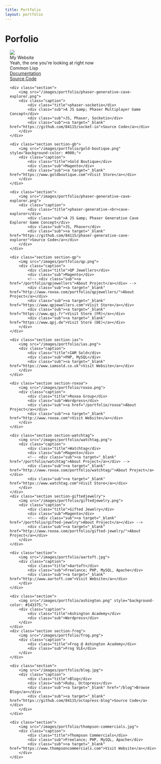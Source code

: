```yaml
---
title: Portfolio
layout: portfolio
---
```


# Porfolio

<div class="container" style="padding: 0 15px">
	<div class="section">
		<img src="/images/portfolio/james-ball.jpg">
		<div class="caption">
			<div class="title">My Website</div>
			<div class="sub">Yeah, the one you're looking at right now</div>
			<div class="sub">Common Lisp</div>
			<div class="sub"><a target="_blank" href="/docs">Documentation</a></div>
			<div class="sub"><a target="_blank" href="https://github.com/84115/84115">Source Code</a></div>
		</div>
	</div>

	<div class="section">
		<img src="/images/portfolio/phaser-generative-cave-explorer.png">
		<div class="caption">
			<div class="title">phaser-socketio</div>
			<div class="sub">A JS &amp; Phaser Multiplayer Game Concept</div>
			<div class="sub">JS, Phaser, Socketio</div>
			<div class="sub"><a target="_blank" href="https://github.com/84115/socket-io">Source Code</a></div>
		</div>
	</div>

	<div class="section section-gb">
		<img src="/images/portfolio/gold-boutique.png" style="background-color: #000;">
		<div class="caption">
			<div class="title">Gold Boutique</div>
			<div class="sub">Magento</div>
			<div class="sub"><a target="_blank" href="https://www.goldboutique.com">Visit Store</a></div>
		</div>
	</div>

	<div class="section">
		<img src="/images/portfolio/phaser-generative-cave-explorer.png">
		<div class="caption">
			<div class="title">phaser-generative-<br>cave-explorer</div>
			<div class="sub">A JS &amp; Phaser Generative Cave Explorer Game Concept</div>
			<div class="sub">JS, Phaser</div>
			<div class="sub"><a target="_blank" href="https://github.com/84115/phaser-generative-cave-explorer">Source Code</a></div>
		</div>
	</div>

	<div class="section section-qp">
		<img src="/images/portfolio/qp.png">
		<div class="caption">
			<div class="title">QP Jewellers</div>
			<div class="sub">Magento</div>
			<!-- <div class="sub"><a href="/portfolio/qpjewellers">About Project</a></div> -->
			<div class="sub"><a target="_blank" href="http://www.roxoa.com/portfolio/qpjewellers/">About Project</a></div>
			<div class="sub"><a target="_blank" href="https://www.qpjewellers.com">Visit Store</a></div>
			<div class="sub"><a target="_blank" href="https://www.qpj.fr">Visit Store (FR)</a></div>
			<div class="sub"><a target="_blank" href="https://www.qpj.de">Visit Store (DE)</a></div>
		</div>
	</div>

	<div class="section section-ias">
		<img src="/images/portfolio/ias.png">
		<div class="caption">
			<div class="title">IAM Sold</div>
			<div class="sub">PHP, MySQL</div>
			<div class="sub"><a target="_blank" href="https://www.iamsold.co.uk">Visit Website</a></div>
		</div>
	</div>

	<div class="section section-roxoa">
		<img src="/images/portfolio/roxoa.png">
		<div class="caption">
			<div class="title">Roxoa Group</div>
			<div class="sub">Wordpress</div>
			<div class="sub"><a href="/portfolio/roxoa">About Project</a></div>
			<div class="sub"><a target="_blank" href="http://www.roxoa.com">Visit Website</a></div>
		</div>
	</div>

	<div class="section section-watchtag">
		<img src="/images/portfolio/watchtag.png">
		<div class="caption">
			<div class="title">Watchtag</div>
			<div class="sub">Magento</div>
			<!-- <div class="sub"><a target="_blank" href="/portfolio/watchtag">About Project</a></div> -->
			<div class="sub"><a target="_blank" href="http://www.roxoa.com/portfolio/watchtag/">About Project</a></div>
			<div class="sub"><a target="_blank" href="https://www.watchtag.com">Visit Store</a></div>
		</div>
	</div>
	<div class="section section-giftedjewelry">
		<img src="/images/portfolio/giftedjewelry.png">
		<div class="caption">
			<div class="title">Gifted Jewelry</div>
			<div class="sub">Magento</div>
			<!-- <div class="sub"><a target="_blank" href="/portfolio/gifted-jewelry">About Project</a></div> -->
			<div class="sub"><a target="_blank" href="http://www.roxoa.com/portfolio/gifted-jewelry/">About Project</a></div>
		</div>
	</div>

	<div class="section">
		<img src="/images/portfolio/aartoft.jpg">
		<div class="caption">
			<div class="title">Aartoft</div>
			<div class="sub">Freelance; PHP, MySQL, Apache</div>
			<div class="sub"><a target="_blank" href="http://www.aartoft.com">Visit Website</a></div>
		</div>
	</div>

	<div class="section">
		<img src="/images/portfolio/ashington.png" style="background-color: #143375;">
		<div class="caption">
			<div class="title">Ashington Academy</div>
			<div class="sub">Wordpress</div>
		</div>
	</div>
	<div class="section section-frog">
		<img src="/images/portfolio/frog.png">
		<div class="caption">
			<div class="title">Frog @ Ashington Academy</div>
			<div class="sub">Frog VLE</div>
		</div>
	</div>

	<div class="section">
		<img src="/images/portfolio/blog.jpg">
		<div class="caption">
			<div class="title">Blog</div>
			<div class="sub">Ruby, Octopress</div>
			<div class="sub"><a target="_blank" href="/blog">Browse Blog</a></div>
			<div class="sub"><a target="_blank" href="https://github.com/84115/octopress-blog">Source Code</a></div>
		</div>
	</div>

	<div class="section">
		<img src="/images/portfolio/thompson-commercials.jpg">
		<div class="caption">
			<div class="title">Thompson Commercials</div>
			<div class="sub">Freelance; PHP, MySQL, Apache</div>
			<div class="sub"><a target="_blank" href="https://www.thompsoncommercials.com">Visit Website</a></div>
		</div>
	</div>
</div>
